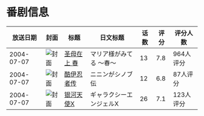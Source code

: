 # 番剧信息

|放送日期|封面|标题|日文标题|话数|评分|评分人数|
|---|---|---|---|---|---|---|
|2004-07-07|![封面](https://lain.bgm.tv/pic/cover/c/1d/54/4215_ZH066.jpg)|[圣母在上 春](https://bangumi.tv/subject/4215)|マリア様がみてる 〜春〜|13|7.8|964人评分|
|2004-07-07|![封面](https://lain.bgm.tv/pic/cover/c/ad/9d/7618_UQz41.jpg)|[酷伊忍者传](https://bangumi.tv/subject/7618)|ニニンがシノブ伝|12|6.8|87人评分|
|2004-07-07|![封面](https://lain.bgm.tv/pic/cover/c/78/b8/18083_toNoJ.jpg)|[银河天使X](https://bangumi.tv/subject/18083)|ギャラクシーエンジェルX|26|7.1|123人评分|
